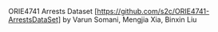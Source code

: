 ORIE4741 Arrests Dataset [https://github.com/s2c/ORIE4741-ArrestsDataSet] by Varun Somani, Mengjia Xia, Binxin Liu
